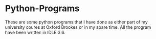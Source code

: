 # Python-Programs
These are some python programs that I have done as either part of my university coures at Oxford Brookes or in my spare time. 
All the program have been written in IDLE 3.6. 
